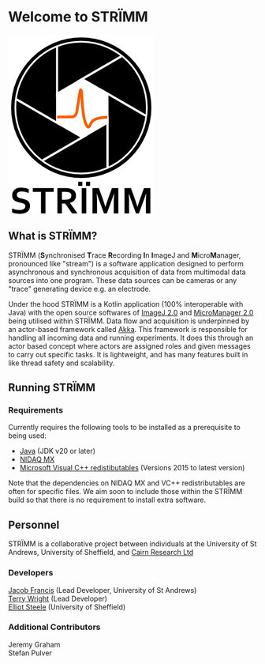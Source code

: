 # Welcome to STRÏMM
![STRÏMM](logo/main_strimm_logo_with_text.png)

## What is STRÏMM?

STRÏMM (**S**ynchronised **T**race **R**ecording **I**n **I**mageJ and **M**icro**M**anager, pronounced like "stream") is a software application designed to perform asynchronous and synchronous acquisition of data from multimodal data sources into one program. These data sources can be cameras or any "trace" generating device e.g. an electrode.

Under the hood STRÏMM is a Kotlin application (100% interoperable with Java) with the open source softwares of [ImageJ 2.0](https://imagej.net/) and [MicroManager 2.0](https://micro-manager.org/wiki/Version_2.0) being utilised within STRÏMM. Data flow and acquisition is underpinned by an actor-based framework called [Akka](https://akka.io/). This framework is responsible for handling all incoming data and running experiments. It does this through an actor based concept where actors are assigned roles and given messages to carry out specific tasks. It is lightweight, and has many features built in like thread safety and scalability.

## Running STRÏMM
### Requirements
Currently requires the following tools to be installed as a prerequisite to being used:
* [Java](https://www.oracle.com/uk/java/technologies/downloads/) (JDK v20 or later)
* [NIDAQ MX](https://www.ni.com/en-gb/support/downloads/drivers/download.ni-daq-mx.html)
* [Microsoft Visual C++ redistibutables](https://learn.microsoft.com/en-us/cpp/windows/latest-supported-vc-redist?view=msvc-170) (Versions 2015 to latest version)

Note that the dependencies on NIDAQ MX and VC++ redistributables are often for specific files. We aim soon to include those within the STRÏMM build so that there is no requirement to install extra software.

## Personnel
STRÏMM is a collaborative project between individuals at the University of St Andrews, University of Sheffield, and [Cairn Research Ltd](https://www.cairn-research.co.uk/)
### Developers
[Jacob Francis](https://pulverlab.wp.st-andrews.ac.uk/people/) (Lead Developer, University of St Andrews)  
[Terry Wright](mailto:Terry.Wright1@Nottingham.ac.uk) (Lead Developer)  
[Elliot Steele](https://ashleycadby.staff.shef.ac.uk/authors/elliot/) (University of Sheffield)  

### Additional Contributors
Jeremy Graham  
Stefan Pulver  
